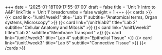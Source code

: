 +++
date = '2025-01-18T09:17:55-07:00'
draft = false
title = 'Unit 1: Intro to A&P'
linkTitle = 'Unit 1'
breadcrumbs = false
weight = 1
+++
{{< cards >}}
    {{< card link="/unit1/week1" title="Lab 1" subtitle="Anatomical terms, Organ systems, Microscopy" >}}
    {{< card link="/unit1/lab2" title="Lab 2" subtitle="Cellular Anatomy and Mitosis" >}}
    {{< card link="/unit1/week3" title="Lab 3" subtitle="Membrane Transport" >}}
    {{< card link="/unit1/week3" title="Lab 4" subtitle="Epithelial Tissue" >}}
    {{< card link="/unit1/week3" title="Lab 5" subtitle="Connective Tissue" >}}
{{< /cards >}}